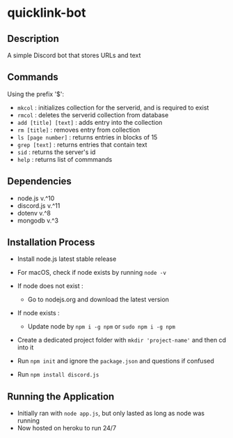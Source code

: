 # quicklink-bot

## Description
A simple Discord bot that stores URLs and text

## Commands
Using the prefix '$':
- `mkcol` : initializes collection for the serverid, and is required to exist
- `rmcol` : deletes the serverid collection from database
- `add [title] [text]` : adds entry into the collection
- `rm [title]` : removes entry from collection
- `ls [page number]` : returns entries in blocks of 15
- `grep [text]` : returns entries that contain text
- `sid` : returns the server's id
- `help` : returns list of commmands

## Dependencies
- node.js v.^10
- discord.js v.^11
- dotenv v.^8
- mongodb v.^3

## Installation Process
- Install node.js latest stable release
- For macOS, check if node exists by running `node -v`

- If node does not exist :
	- Go to nodejs.org and download the latest version
- If node exists :
	- Update node by `npm i -g npm` or `sudo npm i -g npm`
- Create a dedicated project folder with `mkdir 'project-name'` and then cd into it
- Run `npm init` and ignore the `package.json` and questions if confused 
- Run `npm install discord.js`

## Running the Application
- Initially ran with `node app.js`, but only lasted as long as node was running
- Now hosted on heroku to run 24/7

